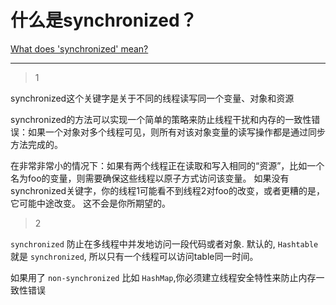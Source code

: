 # 什么是synchronized？
[What does 'synchronized' mean?](https://stackoverflow.com/questions/1085709/what-does-synchronized-mean)

___



> 1

synchronized这个关键字是关于不同的线程读写同一个变量、对象和资源

synchronized的方法可以实现一个简单的策略来防止线程干扰和内存的一致性错误：如果一个对象对多个线程可见，则所有对该对象变量的读写操作都是通过同步方法完成的。

在非常非常小的情况下：如果有两个线程正在读取和写入相同的“资源”，比如一个名为foo的变量，则需要确保这些线程以原子方式访问该变量。 如果没有synchronized关键字，你的线程1可能看不到线程2对foo的改变，或者更糟的是，它可能中途改变。 这不会是你所期望的。

> 2

 `synchronized` 防止在多线程中并发地访问一段代码或者对象. 默认的,  `Hashtable` 就是 `synchronized`, 所以只有一个线程可以访问table同一时间。

如果用了 `non-synchronized` 比如 `HashMap`,你必须建立线程安全特性来防止内存一致性错误